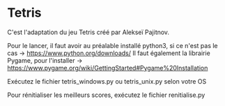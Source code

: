 # Tetris
C'est l'adaptation du jeu Tetris créé par Alekseï Pajitnov.

Pour le lancer, il faut avoir au préalable installé python3, si ce n'est pas le cas -> https://www.python.org/downloads/ 
Il faut également la librairie Pygame, pour l'installer -> https://www.pygame.org/wiki/GettingStarted#Pygame%20Installation

Exécutez le fichier tetris_windows.py ou tetris_unix.py selon votre OS

Pour rénitialiser les meilleurs scores, exécutez le fichier renitialise.py
